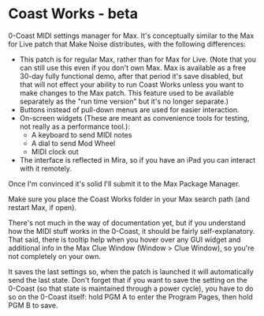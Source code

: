 # Coast Works - beta

0-Coast MIDI settings manager for Max. It's conceptually similar to the Max for Live patch that Make Noise distributes, with the following differences:

* This patch is for regular Max, rather than for Max for Live. (Note that you can still use this even if you don't own Max. Max is available as a free 30-day fully functional demo, after that period it's save disabled, but that will not effect your ability to run Coast Works unless you want to make changes to the Max patch. This feature used to be available separately as the "run time version" but it's no longer separate.)
* Buttons instead of pull-down menus are used for easier interaction. 
* On-screen widgets (These are meant as convenience tools for testing, not really as a performance tool.):
    * A keyboard to send MIDI notes
    * A dial to send Mod Wheel
    * MIDI clock out
* The interface is reflected in Mira, so if you have an iPad you can interact with it remotely. 

Once I'm convinced it's solid I'll submit it to the Max Package Manager.

Make sure you place the Coast Works folder in your Max search path (and restart Max, if open).

There's not much in the way of documentation yet, but if you understand how the MIDI stuff works in the 0-Coast, it should be fairly self-explanatory. That said, there is tooltip help when you hover over any GUI widget and additional info in the Max Clue Window (Window > Clue Window), so you're not completely on your own. 

It saves the last settings so, when the patch is launched it will automatically send the last state. Don't forget that if you want to save the setting on the 0-Coast (so that state is maintained through a power cycle), you have to do so on the 0-Coast itself: hold PGM A to enter the Program Pages, then hold PGM B to save.